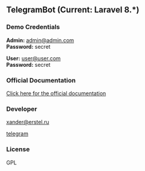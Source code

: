 ## TelegramBot (Current: Laravel 8.*)

### Demo Credentials

**Admin:** admin@admin.com  
**Password:** secret

**User:** user@user.com  
**Password:** secret

### Official Documentation

[Click here for the official documentation](http://telegrambot.erstel.ru)

### Developer

[xander@erstel.ru](xander@erstel.ru)

[telegram](https://t.me/enduroxander)

### License

GPL
